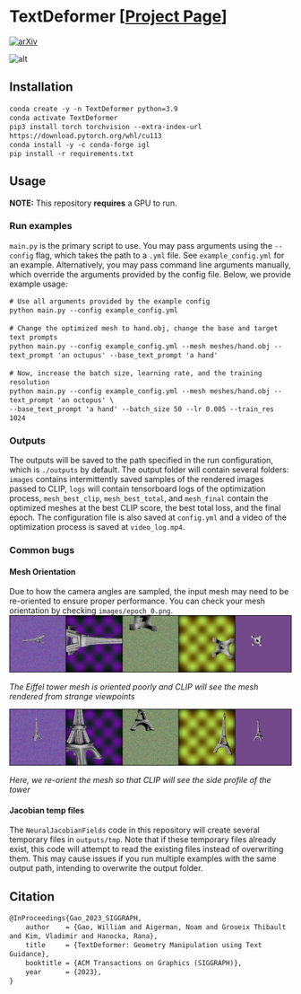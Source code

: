 # TextDeformer [[Project Page](https://threedle.github.io/TextDeformer/)]
[![arXiv](https://img.shields.io/badge/arXiv-TextDeformer-b31b1b.svg)](https://arxiv.org/abs/2304.13348)

![alt](images/planck_to_einstein.gif)
## Installation

    conda create -y -n TextDeformer python=3.9
    conda activate TextDeformer
    pip3 install torch torchvision --extra-index-url https://download.pytorch.org/whl/cu113
    conda install -y -c conda-forge igl
    pip install -r requirements.txt

## Usage
**NOTE:** This repository **requires** a GPU to run.

### Run examples
``main.py`` is the primary script to use. You may pass arguments using the ``--config`` flag, which takes the path to a ``.yml`` file. See ``example_config.yml`` for an example. Alternatively, you may pass command line arguments manually, which override the arguments provided by the config file. Below, we provide example usage:
    
    # Use all arguments provided by the example config
    python main.py --config example_config.yml

    # Change the optimized mesh to hand.obj, change the base and target text prompts
    python main.py --config example_config.yml --mesh meshes/hand.obj --text_prompt 'an octupus' --base_text_prompt 'a hand'

    # Now, increase the batch size, learning rate, and the training resolution
    python main.py --config example_config.yml --mesh meshes/hand.obj --text_prompt 'an octopus' \
    --base_text_prompt 'a hand' --batch_size 50 --lr 0.005 --train_res 1024

### Outputs
The outputs will be saved to the path specified in the run configuration, which is ``./outputs`` by default. The output folder will contain several folders: ``images`` contains intermittently saved samples of the rendered images passed to CLIP, ``logs`` will contain tensorboard logs of the optimization process, ``mesh_best_clip``, ``mesh_best_total``, and ``mesh_final`` contain the optimized meshes at the best CLIP score, the best total loss, and the final epoch. The configuration file is also saved at ``config.yml`` and a video of the optimization process is saved at ``video_log.mp4``. 

### Common bugs
#### Mesh Orientation
Due to how the camera angles are sampled, the input mesh may need to be re-oriented to ensure proper performance. You can check your mesh orientation by checking ``images/epoch_0.png``. 
![alt](images/bad_orientation.png)

*The Eiffel tower mesh is oriented poorly and CLIP will see the mesh rendered from strange viewpoints*

![alt](images/good_orientation.png)

*Here, we re-orient the mesh so that CLIP will see the side profile of the tower*

#### Jacobian temp files
The ``NeuralJacobianFields`` code in this repository will create several temporary files in ``outputs/tmp``. Note that if these temporary files already exist, this code will attempt to read the existing files instead of overwriting them. This may cause issues if you run multiple examples with the same output path, intending to overwrite the output folder.

## Citation
```
@InProceedings{Gao_2023_SIGGRAPH,
    author    = {Gao, William and Aigerman, Noam and Groueix Thibault and Kim, Vladimir and Hanocka, Rana},
    title     = {TextDeformer: Geometry Manipulation using Text Guidance},
    booktitle = {ACM Transactions on Graphics (SIGGRAPH)},
    year      = {2023},
}